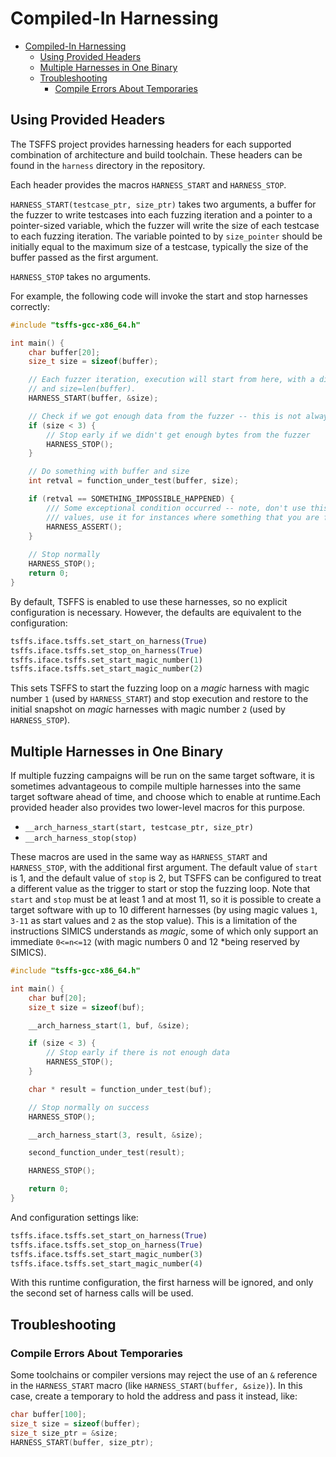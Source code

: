 # Compiled-In Harnessing

- [Compiled-In Harnessing](#compiled-in-harnessing)
  - [Using Provided Headers](#using-provided-headers)
  - [Multiple Harnesses in One Binary](#multiple-harnesses-in-one-binary)
  - [Troubleshooting](#troubleshooting)
    - [Compile Errors About Temporaries](#compile-errors-about-temporaries)

## Using Provided Headers

The TSFFS project provides harnessing headers for each supported combination of
architecture and build toolchain. These headers can be found in the `harness` directory
in the repository.

Each header provides the macros `HARNESS_START` and `HARNESS_STOP`.


`HARNESS_START(testcase_ptr, size_ptr)` takes two arguments, a buffer for the fuzzer to
write testcases into each fuzzing iteration and a pointer to a pointer-sized variable,
which the fuzzer will write the size of each testcase to each fuzzing iteration.  The
variable pointed to by `size_pointer` should be initially equal to the maximum size of a
testcase, typically the size of the buffer passed as the first argument.

`HARNESS_STOP` takes no arguments.

For example, the following code will invoke the start and stop harnesses correctly:

```c
#include "tsffs-gcc-x86_64.h"

int main() {
    char buffer[20];
    size_t size = sizeof(buffer);

    // Each fuzzer iteration, execution will start from here, with a different buffer content
    // and size=len(buffer).
    HARNESS_START(buffer, &size);

    // Check if we got enough data from the fuzzer -- this is not always necessary
    if (size < 3) {
        // Stop early if we didn't get enough bytes from the fuzzer
        HARNESS_STOP();
    }

    // Do something with buffer and size
    int retval = function_under_test(buffer, size);

    if (retval == SOMETHING_IMPOSSIBLE_HAPPENED) {
        /// Some exceptional condition occurred -- note, don't use this for normal "bad" return
        /// values, use it for instances where something that you are fuzzing for happened.
        HARNESS_ASSERT();
    }
    
    // Stop normally
    HARNESS_STOP();
    return 0;
}
```

By default, TSFFS is enabled to use these harnesses, so no explicit configuration is
necessary. However, the defaults are equivalent to the configuration:

```python
tsffs.iface.tsffs.set_start_on_harness(True)
tsffs.iface.tsffs.set_stop_on_harness(True)
tsffs.iface.tsffs.set_start_magic_number(1)
tsffs.iface.tsffs.set_start_magic_number(2)
```

This sets TSFFS to start the fuzzing loop on a *magic* harness with magic number `1`
(used by `HARNESS_START`) and stop execution and restore to the initial snapshot on
*magic* harnesses with magic number `2` (used by `HARNESS_STOP`).

## Multiple Harnesses in One Binary

If multiple fuzzing campaigns will be run on the same target software, it is sometimes
advantageous to compile multiple harnesses into the same target software ahead of time,
and choose which to enable at runtime.Each provided header also provides two lower-level
macros for this purpose.

* `__arch_harness_start(start, testcase_ptr, size_ptr)`
* `__arch_harness_stop(stop)`

These macros are used in the same way as `HARNESS_START` and `HARNESS_STOP`, with the
additional first argument. The default value of `start` is 1, and the default value of
`stop` is 2, but TSFFS can be configured to treat a different value as the trigger to
start or stop the fuzzing loop. Note that `start` and `stop` must be at least 1 and at
most 11, so it is possible to create a target software with up to 10 different harnesses
(by using magic values `1`, `3-11` as start values and `2` as the stop value). This is a
limitation of the instructions SIMICS understands as *magic*, some of which only support
an immediate `0<=n<=12` (with magic numbers 0 and 12 *being reserved by SIMICS).

```c
#include "tsffs-gcc-x86_64.h"

int main() {
    char buf[20];
    size_t size = sizeof(buf);

    __arch_harness_start(1, buf, &size);

    if (size < 3) {
        // Stop early if there is not enough data
        HARNESS_STOP();
    }

    char * result = function_under_test(buf);

    // Stop normally on success
    HARNESS_STOP();

    __arch_harness_start(3, result, &size);

    second_function_under_test(result);

    HARNESS_STOP();

    return 0;
}
```

And configuration settings like:


```python
tsffs.iface.tsffs.set_start_on_harness(True)
tsffs.iface.tsffs.set_stop_on_harness(True)
tsffs.iface.tsffs.set_start_magic_number(3)
tsffs.iface.tsffs.set_start_magic_number(4)
```

With this runtime configuration, the first harness will be ignored, and only the second
set of harness calls will be used.


## Troubleshooting

### Compile Errors About Temporaries

Some toolchains or compiler versions may reject the use of an `&` reference in the
`HARNESS_START` macro (like `HARNESS_START(buffer, &size)`). In this case, create a
temporary to hold the address and pass it instead, like:

```c
char buffer[100];
size_t size = sizeof(buffer);
size_t size_ptr = &size;
HARNESS_START(buffer, size_ptr);
```